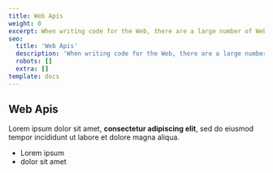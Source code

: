 ```yaml
---
title: Web Apis
weight: 0
excerpt: When writing code for the Web, there are a large number of Web APIs available. Below is a list of all the APIs and interfaces (object types) that you may be able to use while developing your Web app or site
seo:
  title: 'Web Apis'
  description: 'When writing code for the Web, there are a large number of Web APIs available. Below is a list of all the APIs and interfaces (object types) that you may be able to use while developing your Web app or site'
  robots: []
  extra: []
template: docs
---
```

## Web Apis

Lorem ipsum dolor sit amet, **consectetur adipiscing elit**, sed do eiusmod tempor incididunt ut labore et dolore magna aliqua.

- Lorem ipsum
- dolor sit amet